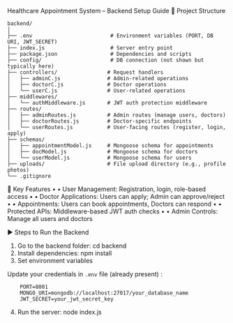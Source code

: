 Healthcare Appointment System – Backend Setup Guide
📁 Project Structure
```
backend/
│
├── .env                         # Environment variables (PORT, DB URI, JWT_SECRET)
├── index.js                     # Server entry point
├── package.json                 # Dependencies and scripts
├── config/                      # DB connection (not shown but typically here)
├── controllers/                # Request handlers
│   ├── adminC.js               # Admin-related operations
│   ├── doctorC.js              # Doctor operations
│   └── userC.js                # User-related operations
├── middlewares/
│   └── authMiddleware.js       # JWT auth protection middleware
├── routes/
│   ├── adminRoutes.js          # Admin routes (manage users, doctors)
│   ├── doctorRoutes.js         # Doctor-specific endpoints
│   └── userRoutes.js           # User-facing routes (register, login, apply)
├── schemas/
│   ├── appointmentModel.js     # Mongoose schema for appointments
│   ├── docModel.js             # Mongoose schema for doctors
│   └── userModel.js            # Mongoose schema for users
├── uploads/                    # File upload directory (e.g., profile photos)
└── .gitignore
```
🚀 Key Features
•	• User Management: Registration, login, role-based access
•	• Doctor Applications: Users can apply; Admin can approve/reject
•	• Appointments: Users can book appointments, Doctors can respond
•	• Protected APIs: Middleware-based JWT auth checks
•	• Admin Controls: Manage all users and doctors


▶️ Steps to Run the Backend
1.	Go to the backend folder:
cd backend
2.	Install dependencies:
npm install
3.	Set environment variables

Update your credentials in `.env` file (already present) :

        PORT=8001
        MONGO_URI=mongodb://localhost:27017/your_database_name
        JWT_SECRET=your_jwt_secret_key

4.	Run the server:
        node index.js


             
